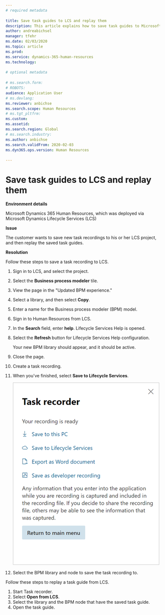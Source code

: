 ```yaml
---
# required metadata

title: Save task guides to LCS and replay them
description: This article explains how to save task guides to Microsoft Dynamics Lifecycle Services (LCS) and then replay them.
author: andreabichsel
manager: tfehr
ms.date: 02/03/2020
ms.topic: article
ms.prod: 
ms.service: dynamics-365-human-resources
ms.technology: 

# optional metadata

# ms.search.form: 
# ROBOTS: 
audience: Application User
# ms.devlang: 
ms.reviewer: anbichse
ms.search.scope: Human Resources
# ms.tgt_pltfrm: 
ms.custom: 
ms.assetid: 
ms.search.region: Global
# ms.search.industry: 
ms.author: anbichse
ms.search.validFrom: 2020-02-03
ms.dyn365.ops.version: Human Resources

---
```


# Save task guides to LCS and replay them

**Environment details** 

Microsoft Dynamics 365 Human Resources, which was deployed via Microsoft Dynamics Lifecycle Services (LCS)

**Issue**

The customer wants to save new task recordings to his or her LCS project, and then replay the saved task guides.

**Resolution**

Follow these steps to save a task recording to LCS.

1. Sign in to LCS, and select the project.
2. Select the **Business process modeler** tile.
3. View the page in the "Updated BPM experience."
4. Select a library, and then select **Copy**.
5. Enter a name for the Business process modeler (BPM) model.
6. Sign in to Human Resources from LCS.
7. In the **Search** field, enter **help**. Lifecycle Services Help is opened.
8. Select the **Refresh** button for Lifecycle Services Help configuration.

    Your new BPM library should appear, and it should be active.

9. Close the page.
10. Create a task recording.
11. When you've finished, select **Save to Lifecycle Services**.

    ![Save to Lifecycle Services](media/task-guides.png)

12. Select the BPM library and node to save the task recording to.

Follow these steps to replay a task guide from LCS.

1. Start Task recorder.
2. Select **Open from LCS**.
3. Select the library and the BPM node that have the saved task guide.
4. Open the task guide.
